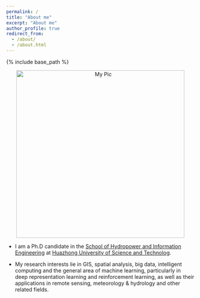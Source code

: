 ```yaml
---
permalink: /
title: "About me"
excerpt: "About me"
author_profile: true
redirect_from: 
  - /about/
  - /about.html
---
```

{% include base_path %}
<p align="center">
  <img src="{{ base_path }}/files/mypic.jpg?raw=true" alt="My Pic" style="width: 450px;"/> 
</p>

* I am a Ph.D candidate in the [School of Hydropower and Information Engineering](http://hae.hust.edu.cn/) at [Huazhong University of Science and Technolog](https://www.hust.edu.cn/). <!--[[Curriculum Vitae]](http://lantaoyu.com/files/lantaoyu_cv.pdf)-->

* My research interests lie in GIS, spatial analysis, big data, intelligent computing and the general area of machine learning, particularly in deep representation learning and reinforcement learning, as well as their applications in remote sensing, meteorology & hydrology and other related fields.

<br>
<br>
<br>
<br>
<br>
<br>
